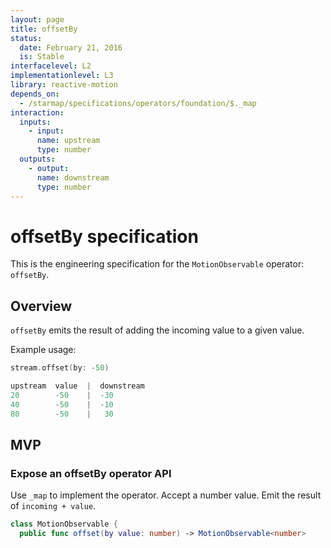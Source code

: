 ```yaml
---
layout: page
title: offsetBy
status:
  date: February 21, 2016
  is: Stable
interfacelevel: L2
implementationlevel: L3
library: reactive-motion
depends_on:
  - /starmap/specifications/operators/foundation/$._map
interaction:
  inputs:
    - input:
      name: upstream
      type: number
  outputs:
    - output:
      name: downstream
      type: number
---
```


# offsetBy specification

This is the engineering specification for the `MotionObservable` operator: `offsetBy`.

## Overview

`offsetBy` emits the result of adding the incoming value to a given value.

Example usage:

```swift
stream.offset(by: -50)

upstream  value  |  downstream
20        -50    |  -30
40        -50    |  -10
80        -50    |   30
```

## MVP

### Expose an offsetBy operator API

Use `_map` to implement the operator. Accept a number value. Emit the result of `incoming + value`.

```swift
class MotionObservable {
  public func offset(by value: number) -> MotionObservable<number>
```
